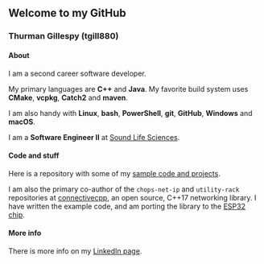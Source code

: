 ## Welcome to my GitHub

### Thurman Gillespy (tgill880)

#### About

I am a second career software developer.

My primary languages are **C++** and **Java**. My favorite build system uses **CMake**, **vcpkg**, **Catch2** and **maven**.

I am also handy with **Linux**, **bash**, **PowerShell**, **git**, **GitHub**, **Windows** and **macOS**.

I am a **Software Engineer II** at [Sound Life Sciences](https://soundlifesci.com).

#### Code and stuff

Here is a repository with some of my [sample code and projects](https://tgill880.github.io/sample-code).

I am also the primary co-author of the `chops-net-ip` and `utility-rack` repositories at [connectivecpp](https://connectivecpp.github.io), an open source, C++17 networking library. I have written the example code, and am porting the library to the [ESP32 chip](https://www.espressif.com/en/products/hardware/esp32/overview).

#### More info

There is more info on my [LinkedIn page](https://linkedin.com/in/thurman-gillespy).
